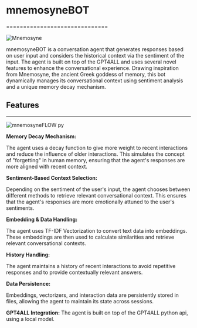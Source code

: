 # mnemosyneBOT
==============================

![Mnemosyne](https://github.com/EveryOneIsGross/mnemosyneBOT/assets/23621140/3859e884-143e-46a1-9281-a474dbd98add)

mnemosyneBOT is a conversation agent that generates responses based on user input and considers the historical context via the sentiment of the input. The agent is built on top of the GPT4ALL and uses several novel features to enhance the conversational experience. Drawing inspiration from Mnemosyne, the ancient Greek goddess of memory, this bot dynamically manages its conversational context using sentiment analysis and a unique memory decay mechanism.

## Features
--------

![mnemosyneFLOW py](https://github.com/EveryOneIsGross/mnemosyneBOT/assets/23621140/b26d4284-94b3-441b-8764-ac4c579786dc)


**Memory Decay Mechanism:**

 The agent uses a decay function to give more weight to recent interactions and reduce the influence of older interactions. This simulates the concept of "forgetting" in human memory, ensuring that the agent's responses are more aligned with recent context.

**Sentiment-Based Context Selection:**

 Depending on the sentiment of the user's input, the agent chooses between different methods to retrieve relevant conversational context. This ensures that the agent's responses are more emotionally attuned to the user's sentiments.

**Embedding & Data Handling:**

 The agent uses TF-IDF Vectorization to convert text data into embeddings. These embeddings are then used to calculate similarities and retrieve relevant conversational contexts.

**History Handling:**

 The agent maintains a history of recent interactions to avoid repetitive responses and to provide contextually relevant answers.

**Data Persistence:**

 Embeddings, vectorizers, and interaction data are persistently stored in files, allowing the agent to maintain its state across sessions.

**GPT4ALL Integration:**
 The agent is built on top of the GPT4ALL python api, using a local model.

